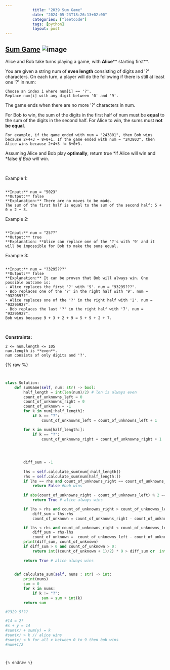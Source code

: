 ```yaml
---
            title: "2039 Sum Game"
            date: "2024-05-23T18:26:13+02:00"
            categories: ["leetcode"]
            tags: [python]
            layout: post
---
```

            
## [Sum Game](https://leetcode.com/problems/sum-game) ![image](https://img.shields.io/badge/Difficulty-Medium-orange)

Alice and Bob take turns playing a game, with **Alice**** starting first**.

You are given a string num of **even length** consisting of digits and '?' characters. On each turn, a player will do the following if there is still at least one '?' in num:

	Choose an index i where num[i] == '?'.
	Replace num[i] with any digit between '0' and '9'.

The game ends when there are no more '?' characters in num.

For Bob to win, the sum of the digits in the first half of num must be **equal** to the sum of the digits in the second half. For Alice to win, the sums must **not be equal**.

	For example, if the game ended with num = "243801", then Bob wins because 2+4+3 = 8+0+1. If the game ended with num = "243803", then Alice wins because 2+4+3 != 8+0+3.

Assuming Alice and Bob play **optimally**, return true *if Alice will win and *false *if Bob will win*.

 

Example 1:

```

**Input:** num = "5023"
**Output:** false
**Explanation:** There are no moves to be made.
The sum of the first half is equal to the sum of the second half: 5 + 0 = 2 + 3.

```

Example 2:

```

**Input:** num = "25??"
**Output:** true
**Explanation: **Alice can replace one of the '?'s with '9' and it will be impossible for Bob to make the sums equal.

```

Example 3:

```

**Input:** num = "?3295???"
**Output:** false
**Explanation:** It can be proven that Bob will always win. One possible outcome is:
- Alice replaces the first '?' with '9'. num = "93295???".
- Bob replaces one of the '?' in the right half with '9'. num = "932959??".
- Alice replaces one of the '?' in the right half with '2'. num = "9329592?".
- Bob replaces the last '?' in the right half with '7'. num = "93295927".
Bob wins because 9 + 3 + 2 + 9 = 5 + 9 + 2 + 7.

```

 

**Constraints:**

	2 <= num.length <= 105
	num.length is **even**.
	num consists of only digits and '?'.

{% raw %}


```python


class Solution:
    def sumGame(self, num: str) -> bool:
        half_length = int(len(num)/2) # len is always even
        count_of_unknowns_left = 0
        count_of_unknowns_right = 0
        count_of_unknown = -1
        for k in num[:half_length]:
            if k == "?":
                count_of_unknowns_left = count_of_unknowns_left + 1

        for k in num[half_length:]:
            if k == "?":
                count_of_unknowns_right = count_of_unknowns_right + 1

        
        
        
        diff_sum = -1
        
        lhs = self.calculate_sum(num[:half_length])
        rhs = self.calculate_sum(num[half_length:])
        if lhs == rhs and count_of_unknowns_right == count_of_unknowns_left:
            return False #bob wins 
        
        if abs(count_of_unknowns_right - count_of_unknowns_left) % 2 == 1:
            return True # alice always wins

        if lhs > rhs and count_of_unknowns_right > count_of_unknowns_left:
            diff_sum = lhs-rhs
            count_of_unknown = count_of_unknowns_right - count_of_unknowns_left

        if lhs < rhs and count_of_unknowns_right < count_of_unknowns_left:
            diff_sum = rhs-lhs
            count_of_unknown =  count_of_unknowns_left - count_of_unknowns_right
        print(diff_sum, count_of_unknown)
        if diff_sum > 0 and count_of_unknown > 0:
            return int((count_of_unknown + 1)/2) * 9 > diff_sum or  int((count_of_unknown)/2) * 9 < diff_sum# >= for 9? test case
        
        return True # alice always wins
        

    def calculate_sum(self, nums : str) -> int:
        print(nums)
        sum = 0
        for k in nums:
            if k != "?":
                sum = sum + int(k)
        return sum

#?329 5???

#14 = 2?
#x + y = 14
#sum(x) + sum(y) = k
#sum(x) > k // alice wins
#sum(x) < k for all x between 0 to 9 then bob wins
#num+1/2 



{% endraw %}
```
